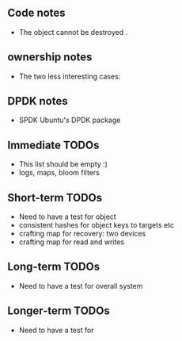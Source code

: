 ## Code notes
 * The object cannot be destroyed .

## ownership notes
 * The two less interesting cases:

## DPDK notes
 * SPDK Ubuntu's DPDK package 

## Immediate TODOs
 * This list should be empty :)
 * logs, maps, bloom filters

## Short-term TODOs
 * Need to have a test for object
 * consistent hashes for object keys to targets etc
 * crafting map for recovery: two devices 
 * crafting map for read and writes

## Long-term TODOs
 * Need to have a test for  overall system

## Longer-term TODOs
 * Need to have a test for 
